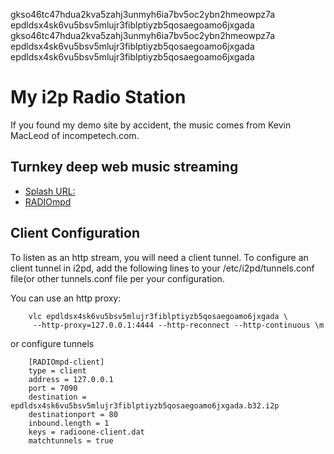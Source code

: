 gkso46tc47hdua2kva5zahj3unmyh6ia7bv5oc2ybn2hmeowpz7a
epdldsx4sk6vu5bsv5mlujr3fiblptiyzb5qosaegoamo6jxgada
gkso46tc47hdua2kva5zahj3unmyh6ia7bv5oc2ybn2hmeowpz7a
epdldsx4sk6vu5bsv5mlujr3fiblptiyzb5qosaegoamo6jxgada
epdldsx4sk6vu5bsv5mlujr3fiblptiyzb5qosaegoamo6jxgada

My i2p Radio Station
====================

If you found my demo site by accident, the music comes from Kevin
MacLeod of incompetech.com.

Turnkey deep web music streaming
--------------------------------

-   [Splash
    URL:](http://gkso46tc47hdua2kva5zahj3unmyh6ia7bv5oc2ybn2hmeowpz7a.b32.i2p)
-   [RADIOmpd](http://epdldsx4sk6vu5bsv5mlujr3fiblptiyzb5qosaegoamo6jxgada.b32.i2p)

Client Configuration
--------------------

To listen as an http stream, you will need a client tunnel. To configure
an client tunnel in i2pd, add the following lines to your
/etc/i2pd/tunnels.conf file(or other tunnels.conf file per your
configuration.

You can use an http proxy:

        vlc epdldsx4sk6vu5bsv5mlujr3fiblptiyzb5qosaegoamo6jxgada \ 
         --http-proxy=127.0.0.1:4444 --http-reconnect --http-continuous \m

or configure tunnels

        [RADIOmpd-client]
        type = client
        address = 127.0.0.1
        port = 7090
        destination = epdldsx4sk6vu5bsv5mlujr3fiblptiyzb5qosaegoamo6jxgada.b32.i2p
        destinationport = 80
        inbound.length = 1
        keys = radioone-client.dat
        matchtunnels = true
